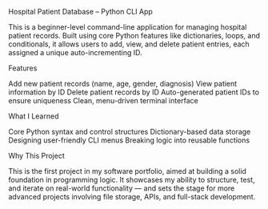 Hospital Patient Database – Python CLI App

This is a beginner-level command-line application for managing hospital patient records. Built using core Python features like dictionaries, loops, and conditionals, it allows users to add, view, and delete patient entries, each assigned a unique auto-incrementing ID.

Features

Add new patient records (name, age, gender, diagnosis)
View patient information by ID
Delete patient records by ID
Auto-generated patient IDs to ensure uniqueness
Clean, menu-driven terminal interface

What I Learned

Core Python syntax and control structures
Dictionary-based data storage
Designing user-friendly CLI menus
Breaking logic into reusable functions

Why This Project

This is the first project in my software portfolio, aimed at building a solid foundation in programming logic. It showcases my ability to structure, test, and iterate on real-world functionality — and sets the stage for more advanced projects involving file storage, APIs, and full-stack development.
